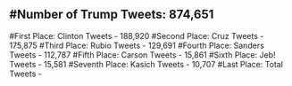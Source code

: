 #Number of Trump Tweets: 874,651
---
#First Place: Clinton Tweets - 188,920
#Second Place: Cruz Tweets - 175,875
#Third Place: Rubio Tweets - 129,691
#Fourth Place: Sanders Tweets - 112,787
#Fifth Place: Carson Tweets - 15,861
#Sixth Place: Jeb! Tweets - 15,581
#Seventh Place: Kasich Tweets - 10,707
#Last Place: Total Tweets -  
